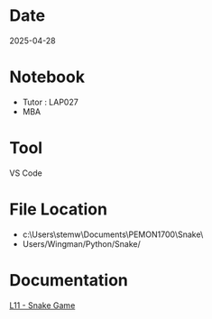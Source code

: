 # Date
2025-04-28

# Notebook
- Tutor : LAP027
- MBA

# Tool
VS Code

# File Location
- c:\Users\stemw\Documents\PEMON1700\Snake\
- Users/Wingman/Python/Snake/

# Documentation
[L11 - Snake Game](https://docs.google.com/presentation/d/1JWBuzvW5q9asH71KLYnkvYIW28bX39-EJ_OdQVWn8fs/edit?usp=drive_link)
